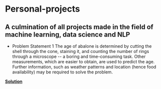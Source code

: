 # Personal-projects
A culmination of all projects made in the field of machine learning, data science and NLP
---
* Problem Statement 1
The age of abalone is determined by cutting the shell through the cone, staining it, and counting the number of rings through a microscope -- a boring and time-consuming task. Other measurements, which are easier to obtain, are used to predict the age. Further information, such as weather patterns and location (hence food availability) may be required to solve the problem.

**[Solution](https://github.com/simranvanjani/Personal-projects/blob/main/Abalone_Age_Prediction.ipynb)**


